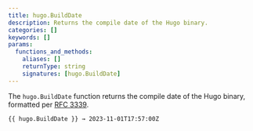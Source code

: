 ```yaml
---
title: hugo.BuildDate
description: Returns the compile date of the Hugo binary.
categories: []
keywords: []
params:
  functions_and_methods:
    aliases: []
    returnType: string
    signatures: [hugo.BuildDate]
---
```


The `hugo.BuildDate` function returns the compile date of the Hugo binary, formatted per [RFC 3339][].

[RFC 3339]: https://datatracker.ietf.org/doc/html/rfc3339

```go-html-template
{{ hugo.BuildDate }} → 2023-11-01T17:57:00Z
```
